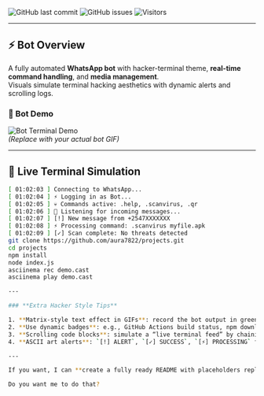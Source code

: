 
![GitHub last commit](https://img.shields.io/github/last-commit/aura7822/projects)
![GitHub issues](https://img.shields.io/github/issues/aura7822/projects)
![Visitors](https://visitor-badge.laobi.icu/badge?page_id=aura7822.projects)

---

## ⚡ Bot Overview

A fully automated **WhatsApp bot** with hacker-terminal theme, **real-time command handling**, and **media management**.  
Visuals simulate terminal hacking aesthetics with dynamic alerts and scrolling logs.

### 🎥 Bot Demo
![Bot Terminal Demo](https://user-images.githubusercontent.com/yourusername/your-demo.gif)  
*(Replace with your actual bot GIF)*

---

## 🚨 Live Terminal Simulation

```bash
[ 01:02:03 ] Connecting to WhatsApp...
[ 01:02:04 ] ⚡ Logging in as Bot...
[ 01:02:05 ] 💀 Commands active: .help, .scanvirus, .qr
[ 01:02:06 ] 🖤 Listening for incoming messages...
[ 01:02:07 ] [!] New message from +2547XXXXXXX
[ 01:02:08 ] ⚡ Processing command: .scanvirus myfile.apk
[ 01:02:09 ] [✓] Scan complete: No threats detected
git clone https://github.com/aura7822/projects.git
cd projects
npm install
node index.js
asciinema rec demo.cast
asciinema play demo.cast

---

### **Extra Hacker Style Tips**

1. **Matrix-style text effect in GIFs**: record the bot output in green on black background → convert to GIF → embed.  
2. **Use dynamic badges**: e.g., GitHub Actions build status, npm downloads, or visitor counters.  
3. **Scrolling code blocks**: simulate a “live terminal feed” by chaining code blocks or GIFs showing commands executing.  
4. **ASCII art alerts**: `[!] ALERT`, `[✓] SUCCESS`, `[⚡] PROCESSING` for realism.  

---

If you want, I can **create a fully ready README with placeholders replaced by “fake hacker animation GIFs and terminal visuals”** that will **look alive** on GitHub immediately—so you just paste it and push.  

Do you want me to do that?
